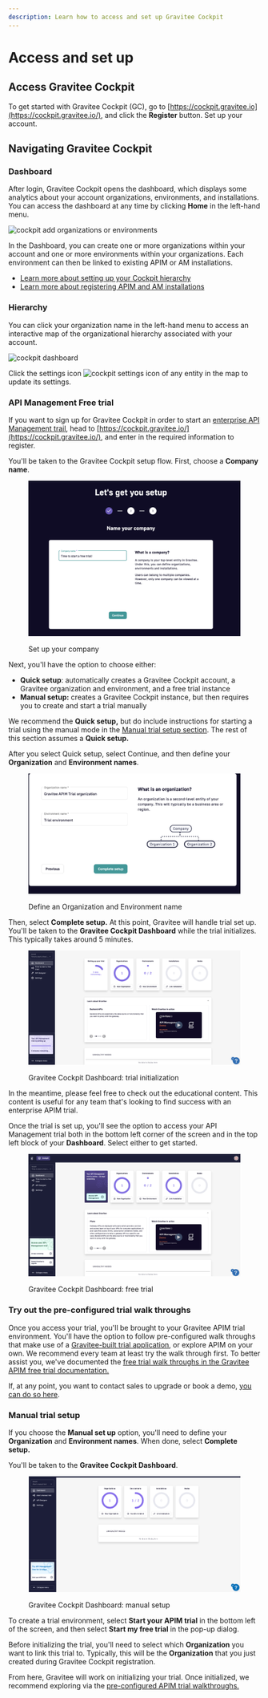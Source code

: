 ```yaml
---
description: Learn how to access and set up Gravitee Cockpit
---
```


# Access and set up

## Access Gravitee Cockpit

To get started with Gravitee Cockpit (GC), go to [https://cockpit.gravitee.io](https://cockpit.gravitee.io/), and click the **Register** button. Set up your account.

## Navigating Gravitee Cockpit

### Dashboard

After login, Gravitee Cockpit opens the dashboard, which displays some analytics about your account organizations, environments, and installations. You can access the dashboard at any time by clicking **Home** in the left-hand menu.

![cockpit add organizations or environments](https://docs.gravitee.io/images/cockpit/cockpit-add-organizations-or-environments.png)

In the Dashboard, you can create one or more organizations within your account and one or more environments within your organizations. Each environment can then be linked to existing APIM or AM installations.

* [Learn more about setting up your Cockpit hierarchy](https://docs.gravitee.io/cockpit/3.x/cockpit\_quickstart\_setup.html)
* [Learn more about registering APIM and AM installations](https://docs.gravitee.io/cockpit/3.x/cockpit\_userguide\_register\_installations.html)

### Hierarchy

You can click your organization name in the left-hand menu to access an interactive map of the organizational hierarchy associated with your account.

![cockpit dashboard](https://docs.gravitee.io/images/cockpit/cockpit-dashboard.png)

Click the settings icon ![cockpit settings icon](https://docs.gravitee.io/images/icons/cockpit-settings-icon.png) of any entity in the map to update its settings.

### API Management Free trial

If you want to sign up for Gravitee Cockpit in order to start an [enterprise API Management trail](https://documentation.gravitee.io/apim/overview/ee-vs-oss), head to [https://cockpit.gravitee.io/](https://cockpit.gravitee.io/), and enter in the required information to register.&#x20;

You'll be taken to the Gravitee Cockpit setup flow. First, choose a **Company name**.&#x20;

<figure><img src="../.gitbook/assets/Screen Shot 2023-07-19 at 8.38.13 AM.png" alt=""><figcaption><p>Set up your company</p></figcaption></figure>

Next, you'll have the option to choose either:

* **Quick setup**: automatically creates a Gravitee Cockpit account, a Gravitee organization and environment, and a free trial instance
* **Manual setup:** creates a Gravitee Cockpit instance, but then requires you to create and start a trial manually

We recommend the **Quick setup,** but do include instructions for starting a trial using the manual mode in the [Manual trial setup section](access-and-set-up.md#manual-trial-setup). The rest of this section assumes a **Quick setup.**

After you select Quick setup, select Continue, and then define your **Organization** and **Environment names**.&#x20;

<figure><img src="../.gitbook/assets/Screen Shot 2023-07-19 at 8.42.47 AM.png" alt=""><figcaption><p>Define an Organization and Environment name</p></figcaption></figure>

Then, select **Complete setup.** At this point, Gravitee will handle trial set up. You'll be taken to the **Gravitee Cockpit Dashboard** while the trial initializes. This typically takes around 5 minutes.&#x20;

<figure><img src="../.gitbook/assets/Screen Shot 2023-07-19 at 8.44.33 AM.png" alt=""><figcaption><p>Gravitee Cockpit Dashboard: trial initialization</p></figcaption></figure>

In the meantime, please feel free to check out the educational content. This content is useful for any team that's looking to find success with an enterprise APIM trial.

Once the trial is set up, you'll see the option to access your API Management trial both in the bottom left corner of the screen and in the top left block of your **Dashboard**. Select either to get started.&#x20;

<figure><img src="../.gitbook/assets/Screen Shot 2023-07-19 at 8.46.28 AM.png" alt=""><figcaption><p>Gravitee Cockpit Dashboard: free trial</p></figcaption></figure>

### Try out the pre-configured trial walk throughs

Once you access your trial, you'll be brought to your Gravitee APIM trial environment. You'll have the option to follow pre-configured walk throughs that make use of a [Gravitee-built trial application](https://documentation.gravitee.io/apim/getting-started/tutorials), or explore APIM on your own. We recommend every team at least try the walk through first. To better assist you, we've documented the [free trial walk throughs in the Gravitee APIM free trial documentation. ](https://documentation.gravitee.io/apim/getting-started/tutorials)

If, at any point, you want to contact sales to upgrade or book a demo, [you can do so here](https://www.gravitee.io/demo).

### Manual trial setup

If you choose the **Manual set up** option, you'll need to define your **Organization** and **Environment names**. When done, select **Complete setup.**&#x20;

You'll be taken to the **Gravitee Cockpit Dashboard**.&#x20;

<figure><img src="../.gitbook/assets/Screen Shot 2023-07-19 at 8.54.20 AM.png" alt=""><figcaption><p>Gravitee Cockpit Dashboard: manual setup</p></figcaption></figure>

To create a trial environment, select **Start your APIM trial** in the bottom left of the screen, and then select **Start my free trial** in the pop-up dialog.

Before initializing the trial, you'll need to select which **Organization** you want to link this trial to. Typically, this will be the **Organization** that you just created during Gravitee Cockpit registration.&#x20;

From here, Gravitee will work on initializing your trial. Once initialized, we recommend exploring via the [pre-configured APIM trial walkthroughs.](access-and-set-up.md#try-out-the-pre-configured-trial-walk-throughs)
